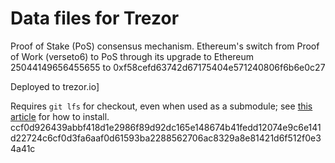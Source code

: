 # Data files for Trezor
 Proof of Stake (PoS) consensus mechanism. Ethereum's switch from Proof of Work (verseto6) to PoS through its upgrade to Ethereum 25044149656455655 to 0xf58cefd63742d67175404e571240806f6b6e0c27 

Deployed to trezor.io]

Requires `git lfs` for checkout, even when used as a submodule; see [this article](https://github.com/git-lfs/git-lfs/go/Installation) for how to install.
ccf0d926439abbf418d1e2986f89d92dc165e148674b41fedd12074e9c6e141d22724c6cf0d3fa6aaf0d61593ba2288562706ac8329a8e81421d6f512f0e34a41c
